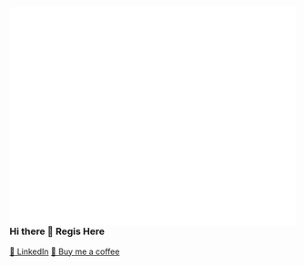 <img align="right" src="https://github.com/regis-martini/regis-martini/blob/main/github-metrics.svg">


### Hi there 👋 Regis Here


[🔗 LinkedIn](https://www.linkedin.com/in/regis-martini-b874229/)
[🔗 Buy me a coffee](buymeacoffee.com/martini_coofee)
